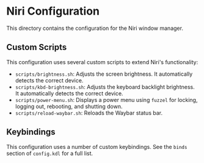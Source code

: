 # Niri Configuration

This directory contains the configuration for the Niri window manager.

## Custom Scripts

This configuration uses several custom scripts to extend Niri's functionality:

*   `scripts/brightness.sh`: Adjusts the screen brightness. It automatically detects the correct device.
*   `scripts/kbd-brightness.sh`: Adjusts the keyboard backlight brightness. It automatically detects the correct device.
*   `scripts/power-menu.sh`: Displays a power menu using `fuzzel` for locking, logging out, rebooting, and shutting down.
*   `scripts/reload-waybar.sh`: Reloads the Waybar status bar.

## Keybindings

This configuration uses a number of custom keybindings. See the `binds` section of `config.kdl` for a full list.
